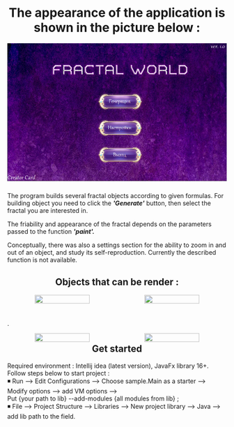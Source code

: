 ### 
<h1 align="center"> The appearance of the application is shown in the picture below : </h1>

<div align="center">
  <img src="https://github.com/HeapGeap/FractalProject/blob/master/assetsGit/mainMenu.png"  />
</div>

###

The program builds several fractal objects according to given formulas. For building object you need to click the ***'Generate'*** button, then select the fractal you are interested in. <br>

The friability and appearance of the fractal depends on the parameters passed to the function ***'paint'.*** <br>

Conceptually, there was also a settings section for the ability to zoom in and out of an object, and study its self-reproduction. Currently the described function is not available.
###

<h2 align="center"> Objects that can be render : </h2>

<div align="center">
  <img align="left" height=50% width=50% src="https://github.com/HeapGeap/FractalProject/blob/master/assetsGit/Harter's_dragon_new.gif" />
  <img align="right" height=50% width=50% src="https://github.com/HeapGeap/FractalProject/blob/master/assetsGit/Koch_Snowflake.gif" />
  <br>
</div><br>

###
.


<div align="center">
  <img align="left" height=50% width=50% src="https://github.com/HeapGeap/FractalProject/blob/master/assetsGit/Serp_Triangle.gif" />
  <img align="right" height=50% width=50% src="https://github.com/HeapGeap/FractalProject/blob/master/assetsGit/Mandelbrot_set.gif" />
</div>


###



<h2 align="center"> Get started </h2>  
Required environment : Intellij idea (latest version), JavaFx library 16+.
Follow steps below to start project : <br>
◾ Run --> Edit Configurations --> Choose sample.Main as a starter --> Modify options --> add VM options --><br> Put {your path to lib} --add-modules {all modules from lib} ; <br>
◾ File --> Project Structure --> Libraries --> New project library --> Java --> add lib path to the field.
